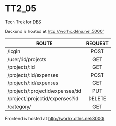 # TT2_05
Tech Trek for DBS

Backend is hosted at http://worhx.ddns.net:5000/

| ROUTE                             | REQUEST       | 
| --------------------------------- |:-------------:| 
| /login                            | POST          |
| /user/:id/projects                | GET           |
| /projects/:id                     | GET           |
| /projects/:id/expenses            | POST          |
| /projects/:id/expenses            | GET           |
| /projects/:projectid/expenses/:id | PUT           |
| /project/:projectid/expenses?id   | DELETE        |
|/category/                         | GET           |

Frontend is hosted at http://worhx.ddns.net:3000/
